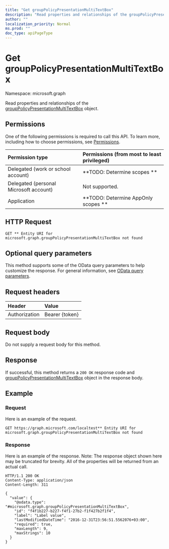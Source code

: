 ```yaml
---
title: "Get groupPolicyPresentationMultiTextBox"
description: "Read properties and relationships of the groupPolicyPresentationMultiTextBox object."
author: ""
localization_priority: Normal
ms.prod: ""
doc_type: apiPageType
---
```


# Get groupPolicyPresentationMultiTextBox

Namespace: microsoft.graph

Read properties and relationships of the [groupPolicyPresentationMultiTextBox](../resources/grouppolicypresentationmultitextbox.md) object.

## Permissions
One of the following permissions is required to call this API. To learn more, including how to choose permissions, see [Permissions](/concepts/permissions-reference.md).

|Permission type|Permissions (from most to least privileged)|
|:---|:---|
|Delegated (work or school account)|**TODO: Determine scopes **|
|Delegated (personal Microsoft account)|Not supported.|
|Application|**TODO: Determine AppOnly scopes **|

## HTTP Request
<!-- {
  "blockType": "ignored"
}
-->
``` http
GET ** Entity URI for microsoft.graph.groupPolicyPresentationMultiTextBox not found
```

## Optional query parameters
This method supports some of the OData query parameters to help customize the response. For general information, see [OData query parameters](/graph/query-parameters).

## Request headers
|Header|Value|
|:---|:---|
|Authorization|Bearer {token}|

## Request body
Do not supply a request body for this method.

## Response
If successful, this method returns a `200 OK` response code and [groupPolicyPresentationMultiTextBox](../resources/grouppolicypresentationmultitextbox.md) object in the response body.

## Example

### Request
Here is an example of the request.
<!-- {
  "blockType": "request",
  "name": "get_grouppolicypresentationmultitextbox"
}
-->
``` http
GET https://graph.microsoft.com/localtest** Entity URI for microsoft.graph.groupPolicyPresentationMultiTextBox not found
```

### Response
Here is an example of the response. Note: The response object shown here may be truncated for brevity. All of the properties will be returned from an actual call.
<!-- {
  "blockType": "response",
  "truncated": true,
  "@odata.type": "microsoft.graph.groupPolicyPresentationMultiTextBox"
}
-->
``` http
HTTP/1.1 200 OK
Content-Type: application/json
Content-Length: 311

{
  "value": {
    "@odata.type": "#microsoft.graph.groupPolicyPresentationMultiTextBox",
    "id": "f4f1b227-b227-f4f1-27b2-f1f427b2f1f4",
    "label": "Label value",
    "lastModifiedDateTime": "2016-12-31T23:56:51.5562076+03:00",
    "required": true,
    "maxLength": 9,
    "maxStrings": 10
  }
}
```

